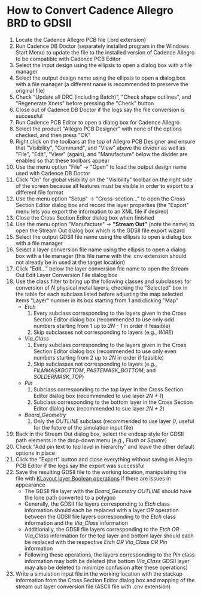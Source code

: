 # How to Convert Cadence Allegro BRD to GDSII

1. Locate the Cadence Allegro PCB file (.brd extension)
2. Run Cadence DB Doctor (separately installed program in the Windows Start Menu) to update the file to the installed version of Cadence Allegro to be compatible with Cadence PCB Editor
3. Select the input design using the ellipsis to open a dialog box with a file manager
4. Select the output design name using the ellipsis to open a dialog box with a file manager (a different name is recommended to preserve the original file)
5. Check "Update all DRC (including Batch)", "Check shape outlines", and "Regenerate Xnets" before pressing the "Check" button
6. Close out of Cadence DB Doctor if the logs say the file conversion is successful
7. Run Cadence PCB Editor to open a dialog box for Cadence Allegro
8. Select the product "Allegro PCB Designer" with none of the options checked, and then press "OK"
9. Right click on the toolbars at the top of Allegro PCB Designer and ensure that "Visibility", "Command", and "View" above the divider as well as "File", "Edit", "View" (again), and "Manufacture" below the divider are enabled so that these toolbars appear
10. Use the menu option "File" &rightarrow; "Open" to load the output design name used with Cadence DB Doctor
11. Click "On" for global visibility on the "Visibility" toolbar on the right side of the screen because all features must be visible in order to export to a different file format
12. Use the menu option "Setup" &rightarrow; "Cross-section..." to open the Cross Section Editor dialog box and record the layer properties (the "Export" menu lets you export the information to an XML file if desired)
13. Close the Cross Section Editor dialog box when finished
14. Use the menu option "Manufacture" &rightarrow; **"Stream Out"** (note the name) to open the Stream Out dialog box which is the GDSII file export wizard
15. Select the output GDSII file name using the ellipsis to open a dialog box with a file manager
16. Select a layer conversion file name using the ellipsis to open a dialog box with a file manager (this file name with the .cnv extension should not already be in used at the target location)
17. Click "Edit..." below the layer conversion file name to open the Stream Out Edit Layer Conversion File dialog box
18. Use the class filter to bring up the following classes and subclasses for conversion of _N_ physical metal layers, checking the "Selected" box in the table for each subclass listed before adjusting the map selected items "Layer" number in its box starting from 1 and clicking "Map"
    * _Etch_
        1. Every subclass corresponding to the layers given in the Cross Section Editor dialog box (recommended to use only odd numbers starting from 1 up to _2N - 1_ in order if feasible)
        2. Skip subclasses not corresponding to layers (e.g., _WIRE_)
    * _Via\_Class_
        1. Every subclass corresponding to the layers given in the Cross Section Editor dialog box (recommended to use only even numbers starting from 2 up to _2N_ in order if feasible)
        2. Skip subclasses not corresponding to layers (e.g., _FILMMASKBOTTOM_, _PASTEMASK\_BOTTOM_, and _SOLDERMASK\_TOP_)
    * _Pin_
        1. Subclass corresponding to the top layer in the Cross Section Editor dialog box (recommended to use layer _2N + 1_)
        2. Subclass corresponding to the bottom layer in the Cross Section Editor dialog box (recommended to sue layer _2N + 2_)
    * _Board\_Geometry_
        1. Only the _OUTLINE_ subclass (recommended to use layer _0_, useful for the future of the simulation input file)
19. Back in the Stream Out dialog box, select the endcap style for GDSII path elements in the drop-down menu (e.g., _Flush_ or _Square_)
20. Check "Add pin text to top level in hierarchy" and leave the other default options in place
21. Click the "Export" button and close everything without saving in Allegro PCB Editor if the logs say the export was successful
22. Save the resulting GDSII file to the working location, manipulating the file with [KLayout layer Boolean operations](https://www.klayout.de/doc/manual/layer_boolean.html) if there are issues in appearance
    * The GDSII file layer with the _Board\_Geometry_ _OUTLINE_ should have the lone path converted to a polygon 
    * Generally, the GDSII file layers corresponding to _Etch_ class information should each be replaced with a layer *OR* operation between the GDSII file layers corresponding to the _Etch_ class information and the _Via\_Class_ information
    * Additionally, the GDSII file layers corresponding to the _Etch_ *OR* _Via\_Class_ information for the top layer and bottom layer should each be replaced with the respective _Etch_ *OR* _Via\_Class_ *OR* _Pin_ information
    * Following these operations, the layers corresponding to the _Pin_ class information may both be deleted (the bottom _Via\_Class_ GDSII layer may also be deleted to minimize confusion after these operations)
23. Write a simulation input file in the working location with the stackup information from the Cross Section Editor dialog box and mapping of the stream out layer conversion file (ASCII file with .cnv extension)
